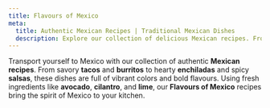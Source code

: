 ```yaml
---
title: Flavours of Mexico
meta:
  title: Authentic Mexican Recipes | Traditional Mexican Dishes
  description: Explore our collection of delicious Mexican recipes. From tacos and enchiladas to quesadillas and salsas - discover authentic flavours of Mexican cuisine.
---
```


Transport yourself to Mexico with our collection of authentic **Mexican recipes**. From savory **tacos** and **burritos** to hearty **enchiladas** and spicy **salsas**, these dishes are full of vibrant colors and bold flavours. Using fresh ingredients like **avocado**, **cilantro**, and **lime**, our **Flavours of Mexico** recipes bring the spirit of Mexico to your kitchen.
